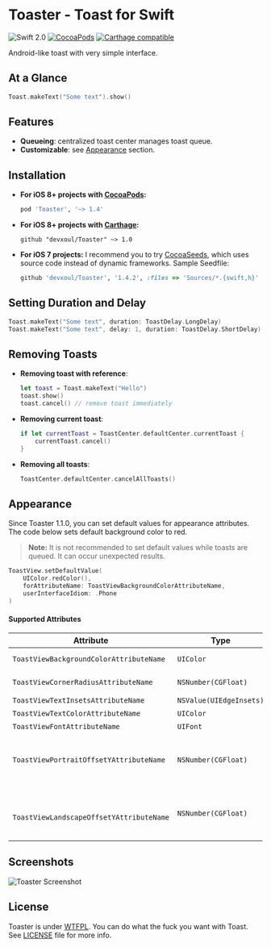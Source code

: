 Toaster - Toast for Swift
=========================

![Swift 2.0](https://img.shields.io/badge/Swift-2.2-orange.svg)
[![CocoaPods](http://img.shields.io/cocoapods/v/Toast.svg?style=flat)](http://cocoapods.org/?q=name%3AToaster%20author%3Adevxoul)
[![Carthage compatible](https://img.shields.io/badge/Carthage-compatible-4BC51D.svg?style=flat)](https://github.com/Carthage/Carthage)

Android-like toast with very simple interface.


At a Glance
-----------

```swift
Toast.makeText("Some text").show()
```


Features
--------

- **Queueing**: centralized toast center manages toast queue.
- **Customizable**: see [Appearance](https://github.com/devxoul/Toaster#appearance) section.


Installation
------------

- **For iOS 8+ projects with [CocoaPods](https://cocoapods.org):**

    ```ruby
    pod 'Toaster', '~> 1.4'
    ```
    
- **For iOS 8+ projects with [Carthage](https://github.com/Carthage/Carthage):**

    ```
    github "devxoul/Toaster" ~> 1.0
    ```
    
- **For iOS 7 projects:** I recommend you to try [CocoaSeeds](https://github.com/devxoul/CocoaSeeds), which uses source code instead of dynamic frameworks. Sample Seedfile:

    ```ruby
    github 'devxoul/Toaster', '1.4.2', :files => 'Sources/*.{swift,h}'
    ```


Setting Duration and Delay
--------------------------

```swift
Toast.makeText("Some text", duration: ToastDelay.LongDelay)
Toast.makeText("Some text", delay: 1, duration: ToastDelay.ShortDelay)
```


Removing Toasts
---------------

- **Removing toast with reference**:

    ```swift
    let toast = Toast.makeText("Hello")
    toast.show()
    toast.cancel() // remove toast immediately
    ```
    
- **Removing current toast**:

    ```swift
    if let currentToast = ToastCenter.defaultCenter.currentToast {
        currentToast.cancel()
    }
    ```
    
- **Removing all toasts**:

    ```swift
    ToastCenter.defaultCenter.cancelAllToasts()
    ```


Appearance
----------

Since Toaster 1.1.0, you can set default values for appearance attributes. The code below sets default background color to red.

> **Note:** It is not recommended to set default values while toasts are queued. It can occur unexpected results.

```swift
ToastView.setDefaultValue(
    UIColor.redColor(),
    forAttributeName: ToastViewBackgroundColorAttributeName,
    userInterfaceIdiom: .Phone
)
```


#### Supported Attributes

| Attribute | Type | Description |
|---|---|---|
| `ToastViewBackgroundColorAttributeName` | `UIColor` | Background color |
| `ToastViewCornerRadiusAttributeName` | `NSNumber(CGFloat)` | Corner radius |
| `ToastViewTextInsetsAttributeName` | `NSValue(UIEdgeInsets)` | Text inset |
| `ToastViewTextColorAttributeName` | `UIColor` | Text color |
| `ToastViewFontAttributeName` | `UIFont` | Font |
| `ToastViewPortraitOffsetYAttributeName` | `NSNumber(CGFloat)` | Vertical offfset from bottom in portrait mode |
|` ToastViewLandscapeOffsetYAttributeName` | `NSNumber(CGFloat)` | Vertical offfset from bottom in landscape mode |


Screenshots
-----------

![Toaster Screenshot](https://raw.github.com/devxoul/Toaster/master/Screenshots/Toaster.png)


License
-------

Toaster is under [WTFPL](http://www.wtfpl.net/). You can do what the fuck you want with Toast. See [LICENSE](LICENSE) file for more info.
